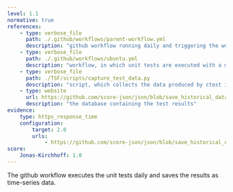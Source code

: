 ```yaml
---
level: 1.1
normative: true
references:
    - type: verbose_file
      path: ./.github/workflows/parent-workflow.yml
      description: "github workflow running daily and triggering the workflow ubuntu"
    - type: verbose_file
      path: ./.github/workflows/ubuntu.yml
      description: "workflow, in which unit tests are executed with a myriad of test environments and test results are captured."
    - type: verbose_file
      path: ./TSF/scripts/capture_test_data.py
      description: "script, which collects the data produced by ctest in a database"
    - type: website
      url: https://github.com/score-json/json/blob/save_historical_data/TSF/TestResultData.db
      description: "the database containing the test results"
evidence:
    type: https_response_time
    configuration:
        target: 2.0
        urls:
            - https://github.com/score-json/json/blob/save_historical_data/TSF/TestResultData.db
score:
    Jonas-Kirchhoff: 1.0
---
```


The github workflow executes the unit tests daily and saves the results as time-series data.